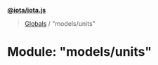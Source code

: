**[@iota/iota.js](../README.md)**

> [Globals](../README.md) / "models/units"

# Module: "models/units"
